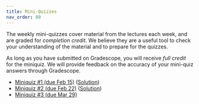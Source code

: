 ```yaml
---
title: Mini-Quizzes
nav_order: 80
---
```


The weekly mini-quizzes cover material from the lectures each week, and are graded for *completion credit*. We believe they are a useful tool to check your understanding of the material and to prepare for the quizzes.

As long as you have submitted on Gradescope, you will receive *full credit* for the miniquiz. We will provide feedback on the accuracy of your mini-quiz answers through Gradescope.

- [Miniquiz #1 (due Feb 15)](https://www.gradescope.com/courses/727449/assignments/4071764) ([Solution](/assets/documents/miniquizzes/miniquiz-1-sol.pdf))
- [Miniquiz #2 (due Feb 22)](https://www.gradescope.com/courses/727449/assignments/4111157) ([Solution](/assets/documents/miniquizzes/miniquiz-2-sol.pdf))
- [Miniquiz #3 (due Mar 29)](https://www.gradescope.com/courses/727449/assignments/4146969)
